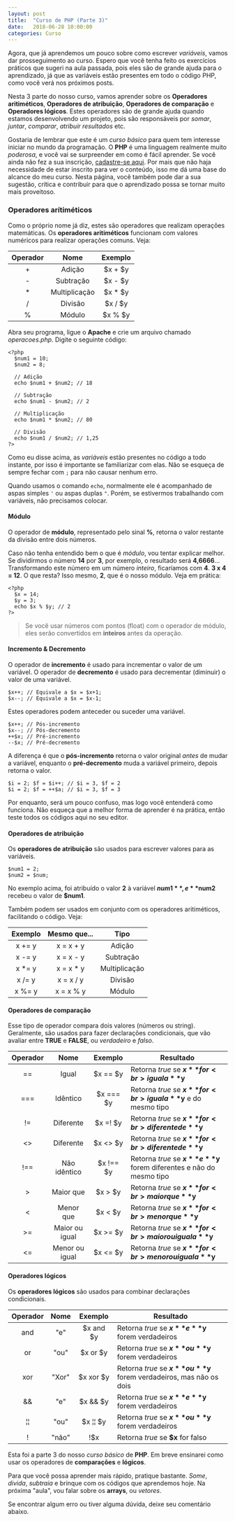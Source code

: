 ```yaml
---
layout: post
title:  "Curso de PHP (Parte 3)"
date:   2018-06-28 10:00:00
categories: Curso
---
```


Agora, que já aprendemos um pouco sobre como escrever *variáveis*, vamos dar prosseguimento ao curso. Espero que você tenha feito os exercícios práticos que sugeri na aula passada, pois eles são de grande ajuda para o aprendizado, já que as variáveis estão presentes em todo o código PHP, como você verá nos próximos posts.

Nesta 3 parte do nosso curso, vamos aprender sobre os **Operadores aritiméticos**, **Operadores de atribuição**, **Operadores de comparação** e **Operadores lógicos**. Estes operadores são de grande ajuda quando estamos desenvolvendo um projeto, pois são responsáveis por *somar*, *juntar*, *comparar*, *atribuir resultados* etc.

Gostaria de lembrar que este é um *curso básico* para quem tem interesse iniciar no mundo da programação. O **PHP** é uma linguagem realmente muito *poderosa*, e você vai se surpreender em como é fácil aprender. Se você ainda não fez a sua inscrição, [cadastre-se aqui](https://envolte.github.io/Curso-PHP.html). Por mais que não haja necessidade de estar inscrito para ver o conteúdo, isso me dá uma base do alcance do meu curso. Nesta página, você também pode dar a sua sugestão, crítica e contribuir para que o aprendizado possa se tornar muito mais proveitoso.

### Operadores arítiméticos

Como o próprio nome já diz, estes são operadores que realizam operações matemáticas. Os **operadores aritiméticos** funcionam com valores numéricos para realizar operações comuns. Veja:

  Operador   |   Nome   |   Exemplo
:----------: | :------: | :---------:
+            |Adição    |   $x + $y
-            |Subtração |   $x - $y
*            |Multiplicação| $x * $y
/            |Divisão   |   $x / $y
%            |Módulo    |   $x % $y

Abra seu programa, ligue o **Apache** e crie um arquivo chamado *operacoes.php*. Digite o seguinte código:

    <?php
      $num1 = 10;
      $num2 = 8;
      
      // Adição
      echo $num1 + $num2; // 18
      
      // Subtração
      echo $num1 - $num2; // 2
      
      // Multiplicação
      echo $num1 * $num2; // 80
      
      // Divisão
      echo $num1 / $num2; // 1,25
    ?>
      
Como eu disse acima, as *variáveis* estão presentes no código a todo instante, por isso é importante se familiarizar com elas. Não se esqueça de sempre fechar com ``;`` para não causar nenhum erro. 

Quando usamos o comando ``echo``, normalmente ele é acompanhado de aspas simples ``'`` ou aspas duplas ``"``. Porém, se estivermos trabalhando com variáveis, não precisamos colocar.

#### Módulo

O operador de **módulo**, representado pelo sinal **%**, retorna o valor restante da divisão entre dois números. 

Caso não tenha entendido bem o que é *módulo*, vou tentar explicar melhor. Se dividirmos o número **14** por **3**, por exemplo, o resultado será **4,6666**... Transformando este número em um número *inteiro*, ficaríamos com **4**. **3 x 4 = 12**. O que resta? Isso mesmo, **2**, que é o nosso módulo. Veja em prática:

    <?php
      $x = 14;
      $y = 3;
      echo $x % $y; // 2
    ?>
    
> Se você usar números com pontos (float) com o operador de módulo, eles serão convertidos em **inteiros** antes da operação.

#### Incremento & Decremento

O operador de **incremento** é usado para incrementar o valor de um variável. O operador de **decremento** é usado para decrementar (diminuir) o valor de uma variável.

    $x++; // Equivale a $x = $x+1;
    $x--; // Equivale a $x = $x-1;
    
Estes operadores podem anteceder ou suceder uma variável.

    $x++; // Pós-incremento
    $x--; // Pós-decremento
    ++$x; // Pré-incremento
    --$x; // Pré-decremento
    
A diferença é que o **pós-incremento** retorna o valor original *antes* de mudar a variável, enquanto o **pré-decremento** muda a variável primeiro, depois retorna o valor.

    $i = 2; $f = $i++; // $i = 3, $f = 2
    $i = 2; $f = ++$a; // $i = 3, $f = 3
    
Por enquanto, será um pouco confuso, mas logo você entenderá como funciona. Não esqueça que a melhor forma de aprender é na prática, então teste todos os códigos aqui no seu editor.

#### Operadores de atribuição

Os **operadores de atribuição** são usados para escrever valores para as variáveis.

    $num1 = 2;
    $num2 = $num;
    
No exemplo acima, foi atribuído o valor **2** à variável **$num1**, e **$num2** recebeu o valor de **$num1**.

Também podem ser usados em conjunto com os operadores aritiméticos, facilitando o código. Veja:

Exemplo | Mesmo que... | Tipo
:------:|:------------:|:-----:
x += y  | x = x + y    |Adição
x -= y  | x = x - y    |Subtração
x &#42;= y  | x = x * y    |Multiplicação
x /= y  | x = x / y    |Divisão
x %= y  | x = x % y    |Módulo

#### Operadores de comparação

Esse tipo de operador compara dois valores (números ou string). Geralmente, são usados para fazer declarações condicionais, que vão avaliar entre **TRUE** e **FALSE**, ou *verdadeiro* e *falso*.

Operador  |   Nome   |   Exemplo   | Resultado
:--------:|:--------:|:-----------:|--------------------
==        | Igual    | $x == $y    |Retorna *true* se **$x** for <br>igual a **$y**
===       | Idêntico | $x === $y   |Retorna *true* se **$x** for <br>igual a **$y** e do mesmo tipo
!=        | Diferente| $x =! $y    |Retorna *true* se **$x** for <br>diferente de **$y**
<>        | Diferente| $x <> $y    |Retorna *true* se **$x** for <br>diferente de **$y**
!==       | Não idêntico | $x !== $y |Retorna *true* se **$x** e **$y** <br>forem diferentes e não do mesmo tipo
>         | Maior que| $x > $y     |Retorna *true* se **$x** for <br>maior que **$y**
<         | Menor que| $x < $y     |Retorna *true* se **$x** for <br>menor que **$y**
>=        | Maior ou igual| $x >= $y|Retorna *true* se **$x** for <br>maior ou igual a **$y**
<=        | Menor ou igual| $x <= $y|Retorna *true* se **$x** for <br>menor ou igual a **$y**

#### Operadores lógicos

Os **operadores lógicos** são usados para combinar declarações condicionais.

Operador  |   Nome   |   Exemplo   | Resultado
:--------:|:--------:|:-----------:|--------------------
and       | "e"      | $x and $y   |Retorna *true* se **$x** e **$y** <br>forem verdadeiros
or        | "ou"     | $x or $y    |Retorna *true* se **$x** ou **$y** <br>forem verdadeiros
xor       | "Xor"    | $x xor $y   |Retorna *true* se **$x** ou **$y** <br>forem verdadeiros, mas não os dois
&&        | "e"      | $x && $y    |Retorna *true* se **$x** e **$y** <br>forem verdadeiros
&brvbar;&brvbar;        | "ou"     | $x &brvbar;&brvbar; $y    |Retorna *true* se **$x** ou **$y** <br>forem verdadeiros
!         | "não"    | !$x         |Retorna *true* se **$x** for falso

Esta foi a parte 3 do nosso *curso básico* de **PHP**. Em breve ensinarei como usar os operadores de **comparações** e **lógicos**. 

Para que você possa aprender mais rápido, pratique bastante. *Some*, *divida*, *subtraia* e brinque com os códigos que aprendemos hoje. Na próxima "aula", vou falar sobre os **arrays**, ou *vetores*.

Se encontrar algum erro ou tiver alguma dúvida, deixe seu comentário abaixo.
